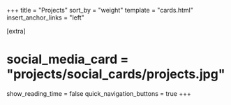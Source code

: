+++
title = "Projects"
sort_by = "weight"
template = "cards.html"
insert_anchor_links = "left"

[extra]
# social_media_card = "projects/social_cards/projects.jpg"
show_reading_time = false
quick_navigation_buttons = true
+++
